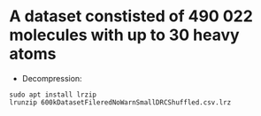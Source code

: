 # A dataset constisted of 490 022 molecules with up to 30 heavy atoms

- Decompression:
```
sudo apt install lrzip
lrunzip 600kDatasetFileredNoWarnSmallDRCShuffled.csv.lrz
```
